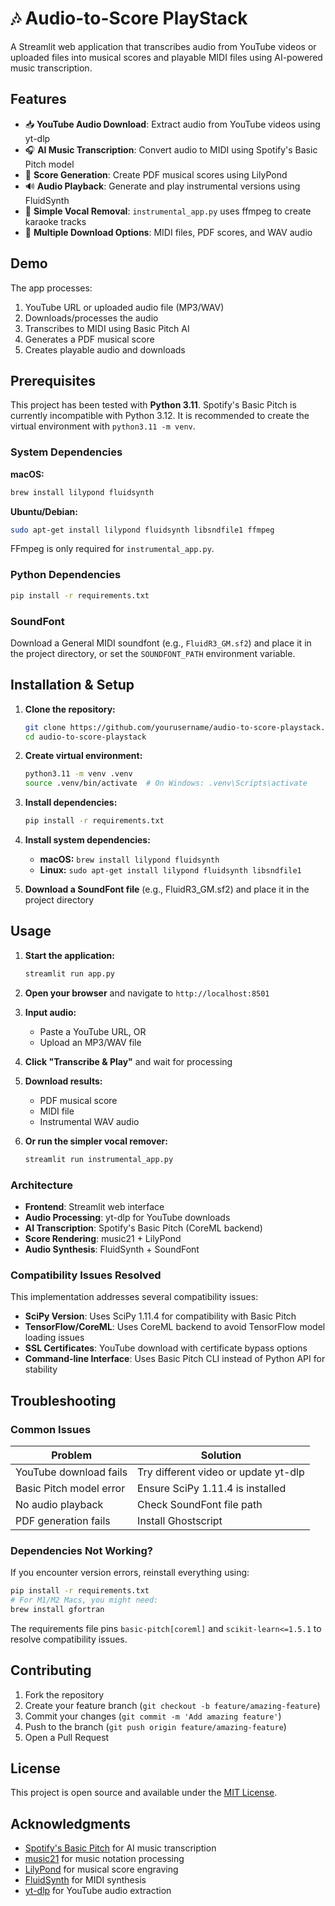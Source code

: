 # 🎶 Audio-to-Score PlayStack

A Streamlit web application that transcribes audio from YouTube videos or uploaded files into musical scores and playable MIDI files using AI-powered music transcription.

## Features

- 📥 **YouTube Audio Download**: Extract audio from YouTube videos using yt-dlp
- 🎧 **AI Music Transcription**: Convert audio to MIDI using Spotify's Basic Pitch model
- 📄 **Score Generation**: Create PDF musical scores using LilyPond
- 🔊 **Audio Playback**: Generate and play instrumental versions using FluidSynth
- 🎤 **Simple Vocal Removal**: `instrumental_app.py` uses ffmpeg to create karaoke tracks
- 💾 **Multiple Download Options**: MIDI files, PDF scores, and WAV audio

## Demo

The app processes:
1. YouTube URL or uploaded audio file (MP3/WAV)
2. Downloads/processes the audio
3. Transcribes to MIDI using Basic Pitch AI
4. Generates a PDF musical score
5. Creates playable audio and downloads

## Prerequisites

This project has been tested with **Python 3.11**. Spotify's Basic Pitch is currently incompatible with Python 3.12. It is recommended to create the virtual environment with `python3.11 -m venv`.

### System Dependencies

**macOS:**
```bash
brew install lilypond fluidsynth
```

**Ubuntu/Debian:**
```bash
sudo apt-get install lilypond fluidsynth libsndfile1 ffmpeg
```

FFmpeg is only required for `instrumental_app.py`.
### Python Dependencies

```bash
pip install -r requirements.txt
```

### SoundFont

Download a General MIDI soundfont (e.g., `FluidR3_GM.sf2`) and place it in the project directory, or set the `SOUNDFONT_PATH` environment variable.

## Installation & Setup

1. **Clone the repository:**
   ```bash
   git clone https://github.com/yourusername/audio-to-score-playstack.git
   cd audio-to-score-playstack
   ```

2. **Create virtual environment:**
   ```bash
   python3.11 -m venv .venv
   source .venv/bin/activate  # On Windows: .venv\Scripts\activate
   ```

3. **Install dependencies:**
   ```bash
   pip install -r requirements.txt
   ```

4. **Install system dependencies:**
   - **macOS:** `brew install lilypond fluidsynth`
   - **Linux:** `sudo apt-get install lilypond fluidsynth libsndfile1`

5. **Download a SoundFont file** (e.g., FluidR3_GM.sf2) and place it in the project directory

## Usage

1. **Start the application:**
   ```bash
   streamlit run app.py
   ```

2. **Open your browser** and navigate to `http://localhost:8501`

3. **Input audio:**
   - Paste a YouTube URL, OR
   - Upload an MP3/WAV file

4. **Click "Transcribe & Play"** and wait for processing

5. **Download results:**
   - PDF musical score
   - MIDI file
   - Instrumental WAV audio
6. **Or run the simpler vocal remover:**
   ```bash
   streamlit run instrumental_app.py
   ```




### Architecture

- **Frontend**: Streamlit web interface
- **Audio Processing**: yt-dlp for YouTube downloads
- **AI Transcription**: Spotify's Basic Pitch (CoreML backend)
- **Score Rendering**: music21 + LilyPond
- **Audio Synthesis**: FluidSynth + SoundFont

### Compatibility Issues Resolved

This implementation addresses several compatibility issues:
- **SciPy Version**: Uses SciPy 1.11.4 for compatibility with Basic Pitch
- **TensorFlow/CoreML**: Uses CoreML backend to avoid TensorFlow model loading issues
- **SSL Certificates**: YouTube download with certificate bypass options
- **Command-line Interface**: Uses Basic Pitch CLI instead of Python API for stability

## Troubleshooting

### Common Issues

| Problem | Solution |
|---------|----------|
| YouTube download fails | Try different video or update yt-dlp |
| Basic Pitch model error | Ensure SciPy 1.11.4 is installed |
| No audio playback | Check SoundFont file path |
| PDF generation fails | Install Ghostscript |

### Dependencies Not Working?

If you encounter version errors, reinstall everything using:

```bash
pip install -r requirements.txt
# For M1/M2 Macs, you might need:
brew install gfortran
```

The requirements file pins `basic-pitch[coreml]` and
`scikit-learn<=1.5.1` to resolve compatibility issues.

## Contributing

1. Fork the repository
2. Create your feature branch (`git checkout -b feature/amazing-feature`)
3. Commit your changes (`git commit -m 'Add amazing feature'`)
4. Push to the branch (`git push origin feature/amazing-feature`)
5. Open a Pull Request

## License

This project is open source and available under the [MIT License](LICENSE).

## Acknowledgments

- [Spotify's Basic Pitch](https://github.com/spotify/basic-pitch) for AI music transcription
- [music21](https://web.mit.edu/music21/) for music notation processing
- [LilyPond](https://lilypond.org/) for musical score engraving
- [FluidSynth](https://www.fluidsynth.org/) for MIDI synthesis
- [yt-dlp](https://github.com/yt-dlp/yt-dlp) for YouTube audio extraction 
